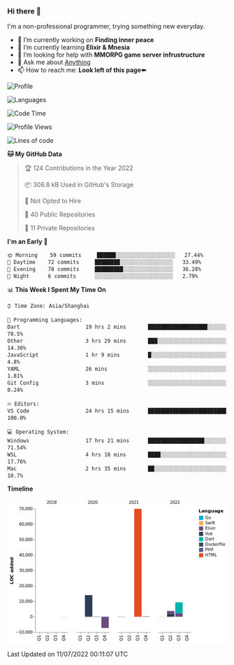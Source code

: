 ### Hi there 👋

I'm a non-professional programmer, trying something new everyday.

<!--
**dyzdyz010/dyzdyz010** is a ✨ _special_ ✨ repository because its `README.md` (this file) appears on your GitHub profile.
-->

- 🔭 I’m currently working on **Finding inner peace**
- 🌱 I’m currently learning **Elixir & Mnesia**
- 🤔 I’m looking for help with **MMORPG game server infrustructure**
- 💬 Ask me about [Anything](https://github.com/dyzdyz010/dyzdyz010/issues)
- 📫 How to reach me: **Look left of this page⬅️**

<!-- - 👯 I’m looking to collaborate on
- 😄 Pronouns: ...
- ⚡ Fun fact: ...
 -->
 
![Profile](https://github-readme-stats.vercel.app/api?username=dyzdyz010&count_private=true&show_icons=true&theme=dracula)

![Languages](https://github-readme-stats.vercel.app/api/top-langs/?username=dyzdyz010&layout=compact&theme=dracula)

<!--START_SECTION:waka-->
![Code Time](http://img.shields.io/badge/Code%20Time-0%20secs-blue)

![Profile Views](http://img.shields.io/badge/Profile%20Views-0-blue)

![Lines of code](https://img.shields.io/badge/From%20Hello%20World%20I%27ve%20Written-90%20Thousand%20lines%20of%20code-blue)

**🐱 My GitHub Data** 

> 🏆 124 Contributions in the Year 2022
 > 
> 📦 306.8 kB Used in GitHub's Storage 
 > 
> 🚫 Not Opted to Hire
 > 
> 📜 40 Public Repositories 
 > 
> 🔑 11 Private Repositories  
 > 
**I'm an Early 🐤** 

```text
🌞 Morning    59 commits     ██████░░░░░░░░░░░░░░░░░░░   27.44% 
🌆 Daytime    72 commits     ████████░░░░░░░░░░░░░░░░░   33.49% 
🌃 Evening    78 commits     █████████░░░░░░░░░░░░░░░░   36.28% 
🌙 Night      6 commits      ░░░░░░░░░░░░░░░░░░░░░░░░░   2.79%

```


📊 **This Week I Spent My Time On** 

```text
⌚︎ Time Zone: Asia/Shanghai

💬 Programming Languages: 
Dart                     19 hrs 2 mins       ███████████████████░░░░░░   78.5% 
Other                    3 hrs 29 mins       ███░░░░░░░░░░░░░░░░░░░░░░   14.36% 
JavaScript               1 hr 9 mins         █░░░░░░░░░░░░░░░░░░░░░░░░   4.8% 
YAML                     26 mins             ░░░░░░░░░░░░░░░░░░░░░░░░░   1.81% 
Git Config               3 mins              ░░░░░░░░░░░░░░░░░░░░░░░░░   0.24%

🔥 Editors: 
VS Code                  24 hrs 15 mins      █████████████████████████   100.0%

💻 Operating System: 
Windows                  17 hrs 21 mins      ██████████████████░░░░░░░   71.54% 
WSL                      4 hrs 18 mins       ████░░░░░░░░░░░░░░░░░░░░░   17.76% 
Mac                      2 hrs 35 mins       ██░░░░░░░░░░░░░░░░░░░░░░░   10.7%

```

**Timeline**

![Chart not found](https://raw.githubusercontent.com/dyzdyz010/dyzdyz010/master/charts/bar_graph.png) 


 Last Updated on 11/07/2022 00:11:07 UTC
<!--END_SECTION:waka-->
